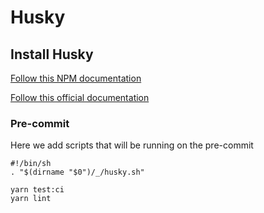 # Husky

## Install Husky
[Follow this NPM documentation](https://www.npmjs.com/package/husky)

[Follow this official documentation](https://typicode.github.io/husky/#/)

### Pre-commit
Here we add scripts that will be running on the pre-commit

```shell
#!/bin/sh
. "$(dirname "$0")/_/husky.sh"

yarn test:ci
yarn lint
```
